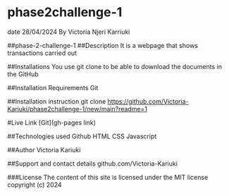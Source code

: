 # phase2challenge-1
date 28/04/2024
By Victoria Njeri Karriuki

##phase-2-challenge-1
##Description It is a webpage that shows transactions carried out

##Installations You use git clone to be able to download the documents in the GitHub

##Installation Requirements Git

##Installation instruction git clone https://github.com/Victoria-Kariuki/phase2challenge-1/new/main?readme=1

#Live Link [Git](gh-pages link)

##Technologies used Github HTML CSS Javascript

##Author Victoria Kariuki

##Support and contact details github.com/Victoria-Kariuki

###License The content of this site is licensed under the MIT license copyright (c) 2024

